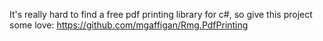 It's really hard to find a free pdf printing library for c#, so give this project some love: https://github.com/mgaffigan/Rmg.PdfPrinting

